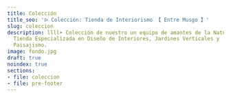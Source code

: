 ```yaml
---
title: Colección
title_seo: 'ᐅ Colección: Tienda de Interiorismo 【 Entre Musgo 】'
slug: coleccion
description: llll➤ Colección de nuestro un equipo de amantes de la Naturaleza ☝
  Tienda Especializada en Diseño de Interiores, Jardines Verticales y
  Paisajismo.
image: fondo.jpg
draft: true
noindex: true
sections:
- file: coleccion
- file: pre-footer
---
```

